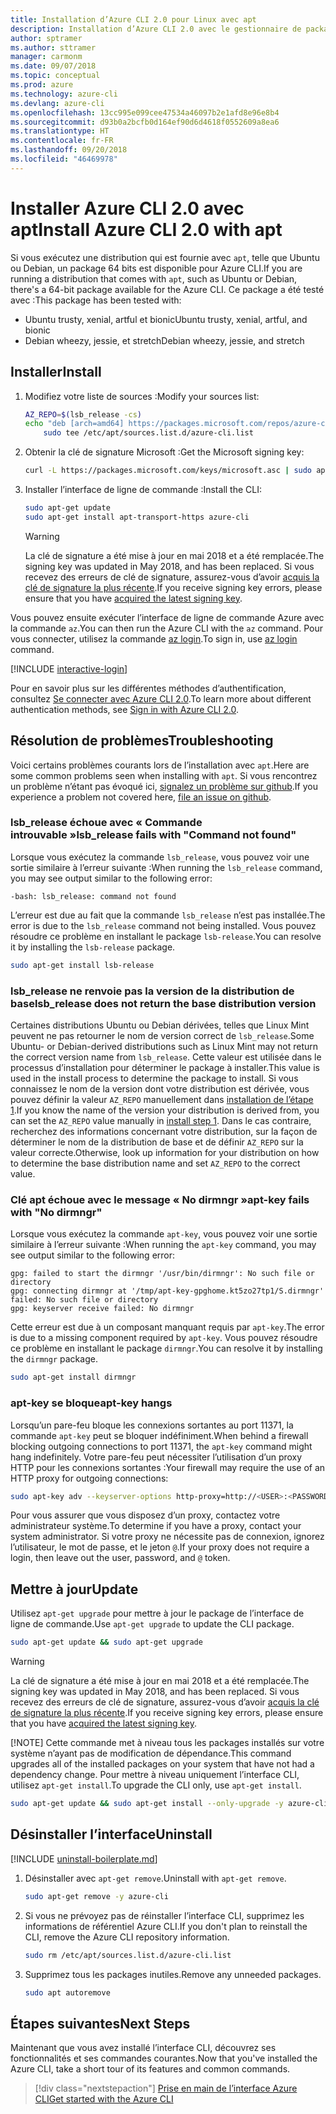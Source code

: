 ```yaml
---
title: Installation d’Azure CLI 2.0 pour Linux avec apt
description: Installation d’Azure CLI 2.0 avec le gestionnaire de package apt
author: sptramer
ms.author: sttramer
manager: carmonm
ms.date: 09/07/2018
ms.topic: conceptual
ms.prod: azure
ms.technology: azure-cli
ms.devlang: azure-cli
ms.openlocfilehash: 13cc995e099cee47534a46097b2e1afd8e96e8b4
ms.sourcegitcommit: d93b0a2bcfb0d164ef90d6d4618f0552609a8ea6
ms.translationtype: HT
ms.contentlocale: fr-FR
ms.lasthandoff: 09/20/2018
ms.locfileid: "46469978"
---
```

# <a name="install-azure-cli-20-with-apt"></a><span data-ttu-id="4b220-103">Installer Azure CLI 2.0 avec apt</span><span class="sxs-lookup"><span data-stu-id="4b220-103">Install Azure CLI 2.0 with apt</span></span>

<span data-ttu-id="4b220-104">Si vous exécutez une distribution qui est fournie avec `apt`, telle que Ubuntu ou Debian, un package 64 bits est disponible pour Azure CLI.</span><span class="sxs-lookup"><span data-stu-id="4b220-104">If you are running a distribution that comes with `apt`, such as Ubuntu or Debian, there's a 64-bit package available for the Azure CLI.</span></span> <span data-ttu-id="4b220-105">Ce package a été testé avec :</span><span class="sxs-lookup"><span data-stu-id="4b220-105">This package has been tested with:</span></span>

* <span data-ttu-id="4b220-106">Ubuntu trusty, xenial, artful et bionic</span><span class="sxs-lookup"><span data-stu-id="4b220-106">Ubuntu trusty, xenial, artful, and bionic</span></span>
* <span data-ttu-id="4b220-107">Debian wheezy, jessie, et stretch</span><span class="sxs-lookup"><span data-stu-id="4b220-107">Debian wheezy, jessie, and stretch</span></span>

## <a name="install"></a><span data-ttu-id="4b220-108">Installer</span><span class="sxs-lookup"><span data-stu-id="4b220-108">Install</span></span>

1. <div id="install-step-1"/><span data-ttu-id="4b220-109">Modifiez votre liste de sources :</span><span class="sxs-lookup"><span data-stu-id="4b220-109">Modify your sources list:</span></span>

    ```bash
    AZ_REPO=$(lsb_release -cs)
    echo "deb [arch=amd64] https://packages.microsoft.com/repos/azure-cli/ $AZ_REPO main" | \
        sudo tee /etc/apt/sources.list.d/azure-cli.list
    ```

2. <div id="signingKey"/><span data-ttu-id="4b220-110">Obtenir la clé de signature Microsoft :</span><span class="sxs-lookup"><span data-stu-id="4b220-110">Get the Microsoft signing key:</span></span>

   ```bash
   curl -L https://packages.microsoft.com/keys/microsoft.asc | sudo apt-key add -
   ```

3. <span data-ttu-id="4b220-111">Installer l’interface de ligne de commande :</span><span class="sxs-lookup"><span data-stu-id="4b220-111">Install the CLI:</span></span>

   ```bash
   sudo apt-get update
   sudo apt-get install apt-transport-https azure-cli
   ```

   > [!WARNING]
   > <span data-ttu-id="4b220-112">La clé de signature a été mise à jour en mai 2018 et a été remplacée.</span><span class="sxs-lookup"><span data-stu-id="4b220-112">The signing key was updated in May 2018, and has been replaced.</span></span> <span data-ttu-id="4b220-113">Si vous recevez des erreurs de clé de signature, assurez-vous d’avoir [acquis la clé de signature la plus récente](#signingKey).</span><span class="sxs-lookup"><span data-stu-id="4b220-113">If you receive signing key errors, please ensure that you have [acquired the latest signing key](#signingKey).</span></span>

<span data-ttu-id="4b220-114">Vous pouvez ensuite exécuter l’interface de ligne de commande Azure avec la commande `az`.</span><span class="sxs-lookup"><span data-stu-id="4b220-114">You can then run the Azure CLI with the `az` command.</span></span> <span data-ttu-id="4b220-115">Pour vous connecter, utilisez la commande [az login](/cli/azure/reference-index#az-login).</span><span class="sxs-lookup"><span data-stu-id="4b220-115">To sign in, use [az login](/cli/azure/reference-index#az-login) command.</span></span>

[!INCLUDE [interactive-login](includes/interactive-login.md)]

<span data-ttu-id="4b220-116">Pour en savoir plus sur les différentes méthodes d’authentification, consultez [Se connecter avec Azure CLI 2.0](authenticate-azure-cli.md).</span><span class="sxs-lookup"><span data-stu-id="4b220-116">To learn more about different authentication methods, see [Sign in with Azure CLI 2.0](authenticate-azure-cli.md).</span></span>

## <a name="troubleshooting"></a><span data-ttu-id="4b220-117">Résolution de problèmes</span><span class="sxs-lookup"><span data-stu-id="4b220-117">Troubleshooting</span></span>

<span data-ttu-id="4b220-118">Voici certains problèmes courants lors de l’installation avec `apt`.</span><span class="sxs-lookup"><span data-stu-id="4b220-118">Here are some common problems seen when installing with `apt`.</span></span> <span data-ttu-id="4b220-119">Si vous rencontrez un problème n’étant pas évoqué ici, [signalez un problème sur github](https://github.com/Azure/azure-cli/issues).</span><span class="sxs-lookup"><span data-stu-id="4b220-119">If you experience a problem not covered here, [file an issue on github](https://github.com/Azure/azure-cli/issues).</span></span>

### <a name="lsbrelease-fails-with-command-not-found"></a><span data-ttu-id="4b220-120">lsb_release échoue avec « Commande introuvable »</span><span class="sxs-lookup"><span data-stu-id="4b220-120">lsb_release fails with "Command not found"</span></span>

<span data-ttu-id="4b220-121">Lorsque vous exécutez la commande `lsb_release`, vous pouvez voir une sortie similaire à l’erreur suivante :</span><span class="sxs-lookup"><span data-stu-id="4b220-121">When running the `lsb_release` command, you may see output similar to the following error:</span></span>

```output
-bash: lsb_release: command not found
```

<span data-ttu-id="4b220-122">L’erreur est due au fait que la commande `lsb_release` n’est pas installée.</span><span class="sxs-lookup"><span data-stu-id="4b220-122">The error is due to the `lsb_release` command not being installed.</span></span> <span data-ttu-id="4b220-123">Vous pouvez résoudre ce problème en installant le package `lsb-release`.</span><span class="sxs-lookup"><span data-stu-id="4b220-123">You can resolve it by installing the `lsb-release` package.</span></span>

```bash
sudo apt-get install lsb-release
```

### <a name="lsbrelease-does-not-return-the-base-distribution-version"></a><span data-ttu-id="4b220-124">lsb_release ne renvoie pas la version de la distribution de base</span><span class="sxs-lookup"><span data-stu-id="4b220-124">lsb_release does not return the base distribution version</span></span>

<span data-ttu-id="4b220-125">Certaines distributions Ubuntu ou Debian dérivées, telles que Linux Mint peuvent ne pas retourner le nom de version correct de `lsb_release`.</span><span class="sxs-lookup"><span data-stu-id="4b220-125">Some Ubuntu- or Debian-derived distributions such as Linux Mint may not return the correct version name from `lsb_release`.</span></span> <span data-ttu-id="4b220-126">Cette valeur est utilisée dans le processus d’installation pour déterminer le package à installer.</span><span class="sxs-lookup"><span data-stu-id="4b220-126">This value is used in the install process to determine the package to install.</span></span> <span data-ttu-id="4b220-127">Si vous connaissez le nom de la version dont votre distribution est dérivée, vous pouvez définir la valeur `AZ_REPO` manuellement dans [installation de l’étape 1](#install-step-1).</span><span class="sxs-lookup"><span data-stu-id="4b220-127">If you know the name of the version your distribution is derived from, you can set the `AZ_REPO` value manually in [install step 1](#install-step-1).</span></span> <span data-ttu-id="4b220-128">Dans le cas contraire, recherchez des informations concernant votre distribution, sur la façon de déterminer le nom de la distribution de base et de définir `AZ_REPO` sur la valeur correcte.</span><span class="sxs-lookup"><span data-stu-id="4b220-128">Otherwise, look up information for your distribution on how to determine the base distribution name and set `AZ_REPO` to the correct value.</span></span>

### <a name="apt-key-fails-with-no-dirmngr"></a><span data-ttu-id="4b220-129">Clé apt échoue avec le message « No dirmngr »</span><span class="sxs-lookup"><span data-stu-id="4b220-129">apt-key fails with "No dirmngr"</span></span>

<span data-ttu-id="4b220-130">Lorsque vous exécutez la commande `apt-key`, vous pouvez voir une sortie similaire à l’erreur suivante :</span><span class="sxs-lookup"><span data-stu-id="4b220-130">When running the `apt-key` command, you may see output similar to the following error:</span></span>

```output
gpg: failed to start the dirmngr '/usr/bin/dirmngr': No such file or directory
gpg: connecting dirmngr at '/tmp/apt-key-gpghome.kt5zo27tp1/S.dirmngr' failed: No such file or directory
gpg: keyserver receive failed: No dirmngr
```

<span data-ttu-id="4b220-131">Cette erreur est due à un composant manquant requis par `apt-key`.</span><span class="sxs-lookup"><span data-stu-id="4b220-131">The error is due to a missing component required by `apt-key`.</span></span> <span data-ttu-id="4b220-132">Vous pouvez résoudre ce problème en installant le package `dirmngr`.</span><span class="sxs-lookup"><span data-stu-id="4b220-132">You can resolve it by installing the `dirmngr` package.</span></span>

```bash
sudo apt-get install dirmngr
```

### <a name="apt-key-hangs"></a><span data-ttu-id="4b220-133">apt-key se bloque</span><span class="sxs-lookup"><span data-stu-id="4b220-133">apt-key hangs</span></span>

<span data-ttu-id="4b220-134">Lorsqu’un pare-feu bloque les connexions sortantes au port 11371, la commande `apt-key` peut se bloquer indéfiniment.</span><span class="sxs-lookup"><span data-stu-id="4b220-134">When behind a firewall blocking outgoing connections to port 11371, the `apt-key` command might hang indefinitely.</span></span> <span data-ttu-id="4b220-135">Votre pare-feu peut nécessiter l’utilisation d’un proxy HTTP pour les connexions sortantes :</span><span class="sxs-lookup"><span data-stu-id="4b220-135">Your firewall may require the use of an HTTP proxy for outgoing connections:</span></span>

```bash
sudo apt-key adv --keyserver-options http-proxy=http://<USER>:<PASSWORD>@<PROXY-HOST>:<PROXY-PORT>/ --keyserver packages.microsoft.com --recv-keys 52E16F86FEE04B979B07E28DB02C46DF417A0893
```

<span data-ttu-id="4b220-136">Pour vous assurer que vous disposez d’un proxy, contactez votre administrateur système.</span><span class="sxs-lookup"><span data-stu-id="4b220-136">To determine if you have a proxy, contact your system administrator.</span></span> <span data-ttu-id="4b220-137">Si votre proxy ne nécessite pas de connexion, ignorez l’utilisateur, le mot de passe, et le jeton `@`.</span><span class="sxs-lookup"><span data-stu-id="4b220-137">If your proxy does not require a login, then leave out the user, password, and `@` token.</span></span>

## <a name="update"></a><span data-ttu-id="4b220-138">Mettre à jour</span><span class="sxs-lookup"><span data-stu-id="4b220-138">Update</span></span>

<span data-ttu-id="4b220-139">Utilisez `apt-get upgrade` pour mettre à jour le package de l’interface de ligne de commande.</span><span class="sxs-lookup"><span data-stu-id="4b220-139">Use `apt-get upgrade` to update the CLI package.</span></span>

   ```bash
   sudo apt-get update && sudo apt-get upgrade
   ```

> [!WARNING]
> <span data-ttu-id="4b220-140">La clé de signature a été mise à jour en mai 2018 et a été remplacée.</span><span class="sxs-lookup"><span data-stu-id="4b220-140">The signing key was updated in May 2018, and has been replaced.</span></span> <span data-ttu-id="4b220-141">Si vous recevez des erreurs de clé de signature, assurez-vous d’avoir [acquis la clé de signature la plus récente](#signingKey).</span><span class="sxs-lookup"><span data-stu-id="4b220-141">If you receive signing key errors, please ensure that you have [acquired the latest signing key](#signingKey).</span></span>
>
> [!NOTE]
> <span data-ttu-id="4b220-142">Cette commande met à niveau tous les packages installés sur votre système n’ayant pas de modification de dépendance.</span><span class="sxs-lookup"><span data-stu-id="4b220-142">This command upgrades all of the installed packages on your system that have not had a dependency change.</span></span>
> <span data-ttu-id="4b220-143">Pour mettre à niveau uniquement l’interface CLI, utilisez `apt-get install`.</span><span class="sxs-lookup"><span data-stu-id="4b220-143">To upgrade the CLI only, use `apt-get install`.</span></span>
> ```bash
> sudo apt-get update && sudo apt-get install --only-upgrade -y azure-cli
> ```

## <a name="uninstall"></a><span data-ttu-id="4b220-144">Désinstaller l’interface</span><span class="sxs-lookup"><span data-stu-id="4b220-144">Uninstall</span></span>

[!INCLUDE [uninstall-boilerplate.md](includes/uninstall-boilerplate.md)]

1. <span data-ttu-id="4b220-145">Désinstaller avec `apt-get remove`.</span><span class="sxs-lookup"><span data-stu-id="4b220-145">Uninstall with `apt-get remove`.</span></span>

    ```bash
    sudo apt-get remove -y azure-cli
    ```

2. <span data-ttu-id="4b220-146">Si vous ne prévoyez pas de réinstaller l’interface CLI, supprimez les informations de référentiel Azure CLI.</span><span class="sxs-lookup"><span data-stu-id="4b220-146">If you don't plan to reinstall the CLI, remove the Azure CLI repository information.</span></span>

   ```bash
   sudo rm /etc/apt/sources.list.d/azure-cli.list
   ```

3. <span data-ttu-id="4b220-147">Supprimez tous les packages inutiles.</span><span class="sxs-lookup"><span data-stu-id="4b220-147">Remove any unneeded packages.</span></span>

   ```bash
   sudo apt autoremove
   ```

## <a name="next-steps"></a><span data-ttu-id="4b220-148">Étapes suivantes</span><span class="sxs-lookup"><span data-stu-id="4b220-148">Next Steps</span></span>

<span data-ttu-id="4b220-149">Maintenant que vous avez installé l’interface CLI, découvrez ses fonctionnalités et ses commandes courantes.</span><span class="sxs-lookup"><span data-stu-id="4b220-149">Now that you've installed the Azure CLI, take a short tour of its features and common commands.</span></span>

> [!div class="nextstepaction"]
> [<span data-ttu-id="4b220-150">Prise en main de l’interface Azure CLI</span><span class="sxs-lookup"><span data-stu-id="4b220-150">Get started with the Azure CLI</span></span>](get-started-with-azure-cli.md)